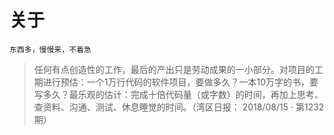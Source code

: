 # 关于


```
东西多，慢慢来，不着急
```

> 任何有点创造性的工作，最后的产出只是劳动成果的一小部分。对项目的工期进行预估：一个1万行代码的软件项目，要做多久？一本10万字的书，要写多久？最乐观的估计：完成十倍代码量（或字数）的时间，再加上思考、查资料、沟通、测试、休息睡觉的时间。（湾区日报： 2018/08/15 · 第1232期）